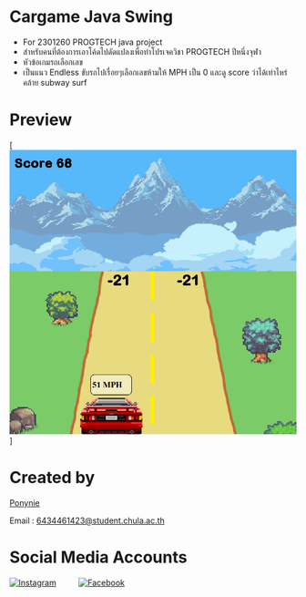 # Cargame Java Swing
- For 2301260 PROGTECH java project
- สำหรับคนที่ต้องการเอาโค้ดไปดัดแปลงเพื่อทำโปรเจควิชา PROGTECH ปีหนึ่งจุฬา
- หัวข้อเกมรถเลือกเลข
- เป็นแนว Endless ขับรถไปเรื่อยๆเลือกเลขห้ามให้ MPH เป็น 0 และดู score ว่าได้เท่าไหร่ คล้าย subway surf
# Preview
[<img src="cargame.png" />] 
# Created by
[Ponynie](https://github.com/Ponynie)

Email : 6434461423@student.chula.ac.th
# Social Media Accounts
[![Instagram](https://img.icons8.com/fluent/40/000000/instagram-new.png)](https://www.instagram.com/earthcq/)&nbsp; &nbsp; &nbsp; &nbsp; &nbsp;
[![Facebook](https://img.icons8.com/fluent/40/000000/facebook-new.png)](https://www.facebook.com/EarthJPEG/)&nbsp; &nbsp; &nbsp; &nbsp; &nbsp; 
